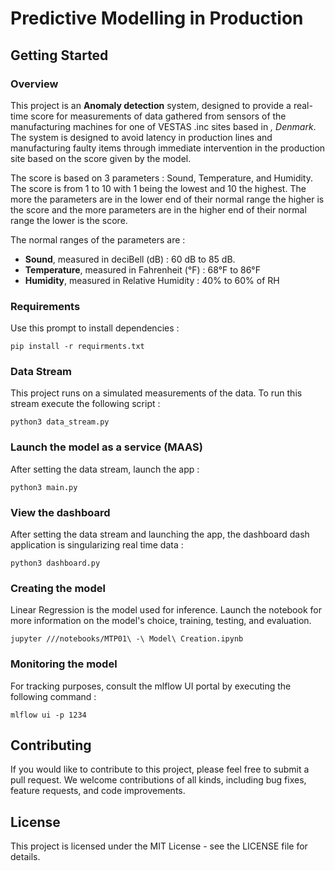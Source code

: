 # Predictive Modelling in Production


## Getting Started

### Overview
This project is an __Anomaly detection__ system, designed to provide a real-time score for measurements of data gathered 
from sensors of the manufacturing machines for one of VESTAS .inc sites based in _, Denmark_. The system is 
designed to avoid latency in production lines and manufacturing faulty items through immediate intervention in the 
production site based on the score given by the model. 

The score is based on 3 parameters : Sound, Temperature, and Humidity. The score is from 1 to 10 with 1 being the lowest
and 10 the highest. The more the parameters are in the lower end of their normal range the higher is the score and the 
more parameters are in the higher end of their normal range the lower is the score.

The normal ranges of the parameters are :
- **Sound**,        measured in deciBell (dB)       : 60 dB to 85 dB.
- **Temperature**,  measured in Fahrenheit (°F)     : 68°F  to 86°F
- **Humidity**,     measured in Relative Humidity   : 40%   to 60% of RH

### Requirements
Use this prompt to install dependencies :
```shell 
pip install -r requirments.txt
```

### Data Stream
This project runs on a simulated measurements of the data. To run this stream execute the following script :
```shell 
python3 data_stream.py
```

### Launch the model as a service (MAAS) 
After setting the data stream, launch the app :
```shell 
python3 main.py
```

### View the dashboard 
After setting the data stream and launching the app, the dashboard dash application is singularizing real time data :
```shell 
python3 dashboard.py
```

### Creating the model
Linear Regression is the model used for inference. Launch the notebook for more information on the model's choice, 
training, testing, and evaluation.
```shell 
jupyter ///notebooks/MTP01\ -\ Model\ Creation.ipynb
```

### Monitoring the model
For tracking purposes, consult the mlflow UI portal by executing the following command :
```shell 
mlflow ui -p 1234
```


## Contributing

If you would like to contribute to this project, please feel free to submit a 
pull request. We welcome contributions of all kinds, including bug fixes, 
feature requests, and code improvements.

## License

This project is licensed under the MIT License - see the LICENSE file for details.


